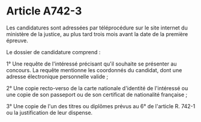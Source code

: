 # Article A742-3

Les candidatures sont adressées par téléprocédure sur le site internet du ministère de la justice, au plus tard trois mois avant la date de la première épreuve.

Le dossier de candidature comprend :

1° Une requête de l'intéressé précisant qu'il souhaite se présenter au concours. La requête mentionne les coordonnés du candidat, dont une adresse électronique personnelle valide ;

2° Une copie recto-verso de la carte nationale d'identité de l'intéressé ou une copie de son passeport ou de son certificat de nationalité française ;

3° Une copie de l'un des titres ou diplômes prévus au 6° de l'article R. 742-1 ou la justification de leur dispense.
